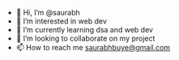 - 👋 Hi, I’m @saurabh
- 👀 I’m interested in web dev
- 🌱 I’m currently learning dsa and web dev
- 💞️ I’m looking to collaborate on my project
- 📫 How to reach me saurabhbuye@gmail.com

<!---
Itsmedoyou/Itsmedoyou is a ✨ special ✨ repository because its `README.md` (this file) appears on your GitHub profile.
You can click the Preview link to take a look at your changes.
--->
